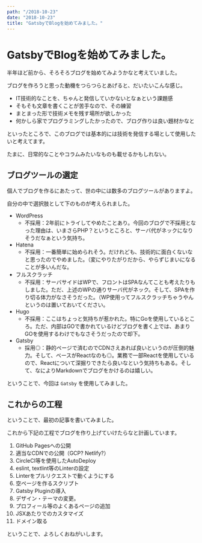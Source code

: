 ```yaml
---
path: "/2018-10-23"
date: "2018-10-23"
title: "GatsbyでBlogを始めてみました。"
---
```


# GatsbyでBlogを始めてみました。

半年ほど前から、そろそろブログを始めてみようかなと考えていました。

ブログを作ろうと思った動機をつらつらとあげると、だいたいこんな感じ。

- IT技術的なことを、ちゃんと発信していかないとなぁという課題感
- そもそも文章を書くことが苦手なので、その練習
- まとまった形で技術メモを残す場所が欲しかった
- 何かしら家でプログラミングしたかったので、ブログ作りは良い題材かなと

といったところで、このブログでは基本的には技術を発信する場として使用したいと考えてます。

たまに、日常的なことやコラムみたいなものも載せるかもしれない。

## ブログツールの選定

個人でブログを作るにあたって、世の中には数多のブログツールがありますよ。

自分の中で選択肢として下のものが考えられました。

- WordPress
  - 不採用：2年前にトライしてやめたことあり。今回のブログで不採用となった理由は、いまさらPHP？というところと、サーバ代がネックになりそうだなぁという気持ち。
- Hatena
  - 不採用：一番簡単に始められそう。だけれども、技術的に面白くないなと思ったのでやめました。（変にやりたがりだから、やらずじまいになることが多いんだな。
- フルスクラッチ
  - 不採用：サーバサイドはWPで、フロントはSPAなんてことも考えたりもしました。ただ、上述のWPの通りサーバ代がネック。そして、SPAを作り切る体力がなさそうだった。（WP使用ってフルスクラッチちゃうやんというのは置いておいてください。
- Hugo
  - 不採用：ここはちょっと気持ちが惹かれた。特にGoを使用しているところ。ただ、内部はGOで書かれているけどブログを書く上では、あまりGOを使用するわけでもなさそうだったので却下。
- Gatsby
  - 採用◎：静的ページで済むのでCDNさえあれば良いというのが圧倒的魅力。そして、ベースがReactなのも◎。業務で一部Reactを使用しているので、Reactについて深掘りできたら良いなという気持ちもある。そして、なによりMarkdownでブログをかけるのは嬉しい。

ということで、今回は `Gatsby` を使用してみました。

## これからの工程

ということで、最初の記事を書いてみました。

これから下記の工程でブログを作り上げていけたらなと計画しています。

1. GitHub Pagesへの公開
2. 適当なCDNでの公開（GCP? Netlify?）
3. CircleCI等を使用したAutoDeploy
2. eslint, textlint等のLinterの設定
3. Linterをプルリクエストで動くようにする
2. 空ページを作るスクリプト
4. Gatsby Pluginの導入
4. デザイン・テーマの変更。
5. プロフィール等のよくあるページの追加
6. JSXあたりでのカスタマイズ
4. ドメイン取る

ということで、よろしくおねがいします。
